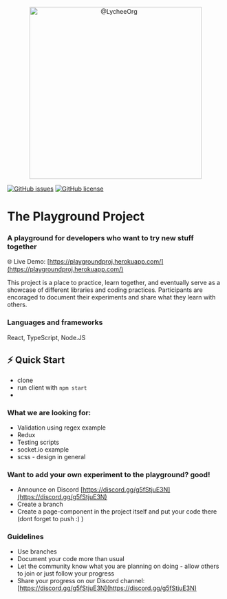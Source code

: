 <p align="center">
<img src="https://res.cloudinary.com/dojmo7vcc/image/upload/v1643878768/pg-logo_khv3vg.png" width="400px" alt="@LycheeOrg"></p>

[![GitHub issues](https://img.shields.io/github/issues/DavidMarom/Playground)](https://github.com/DavidMarom/Playground/issues)
[![GitHub license](https://img.shields.io/github/license/DavidMarom/Playground)](https://github.com/DavidMarom/Playground/blob/master/LICENSE)

# The Playground Project
### A playground for developers who want to try new stuff together

🌐 Live Demo: [https://playgroundproj.herokuapp.com/](https://playgroundproj.herokuapp.com/)

This project is a place to practice, learn together, and eventually serve as a showcase of different libraries and coding practices.
Participants are encoraged to document their experiments and share what they learn with others.

### Languages and frameworks
React, TypeScript, Node.JS

## ⚡ Quick Start
- clone
- run client with `npm start`
- 

### What we are looking for:
- Validation using regex example
- Redux
- Testing scripts
- socket.io example
- scss - design in general

### Want to add your own experiment to the playground? good!
- Announce on Discord [https://discord.gg/g5fStjuE3N](https://discord.gg/g5fStjuE3N)
- Create a branch
- Create a page-component in the project itself and put your code there (dont forget to push :) )

### Guidelines
- Use branches
- Document your code more than usual
- Let the community know what you are planning on doing - allow others to join or just follow your progress
- Share your progress on our Discord channel: [https://discord.gg/g5fStjuE3N](https://discord.gg/g5fStjuE3N)
